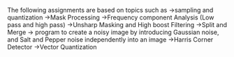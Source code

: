 The following assignments are based on topics such as 
->sampling and quantization
->Mask Processing
->Frequency component Analysis (Low pass and high pass) 
->Unsharp Masking and High boost Filtering
->Split and Merge
-> program to create a noisy image by introducing Gaussian noise, and Salt and Pepper noise independently into an image
->Harris Corner Detector
->Vector Quantization
